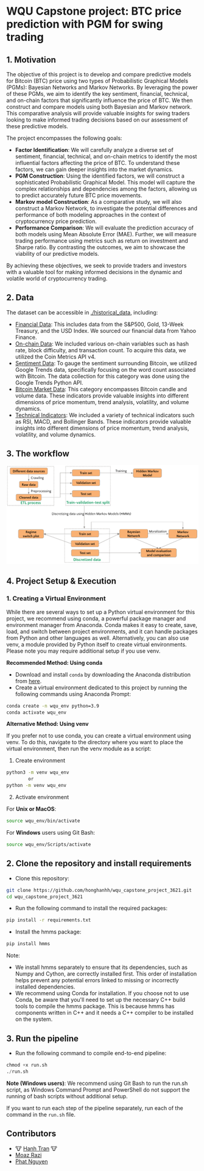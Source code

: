 # WQU Capstone project: BTC price prediction with PGM for swing trading

## 1. Motivation

The objective of this project is to develop and compare predictive models for Bitcoin (BTC) price using two types of Probabilistic Graphical Models (PGMs): Bayesian Networks and Markov Networks. By leveraging the power of these PGMs, we aim to identify the key sentiment, financial, technical, and on-chain factors that significantly influence the price of BTC. We then construct and compare models using both Bayesian and Markov network. This comparative analysis will provide valuable insights for swing traders looking to make informed trading decisions based on our assessment of these predictive models.

The project encompasses the following goals:

- **Factor Identification**: We will carefully analyze a diverse set of sentiment, financial, technical, and on-chain metrics to identify the most influential factors affecting the price of BTC. To understand these factors, we can gain deeper insights into the market dynamics.
- **PGM Construction**: Using the identified factors, we will construct a sophisticated Probabilistic Graphical Model. This model will capture the complex relationships and dependencies among the factors, allowing us to predict accurately future BTC price movements.
- **Markov model Construction**: As a comparative study, we will also construct a Markov Network, to investigate the potential differences and performance of both modeling approaches in the context of cryptocurrency price prediction.
- **Performance Comparison**: We will evaluate the prediction accuracy of both models using Mean Absolute Error (MAE). Further, we will measure trading performance using metrics such as return on investment and Sharpe ratio. By contrasting the outcomes, we aim to showcase the viability of our predictive models.

By achieving these objectives, we seek to provide traders and investors with a valuable tool for making informed decisions in the dynamic and volatile world of cryptocurrency trading.

## 2. Data

The dataset can be accessible in [./historical_data](./historical_data/), including:

- [Financial Data](./historical_data/financial_data.csv): This includes data from the S&P500, Gold, 13-Week Treasury, and the USD Index. We sourced our financial data from Yahoo Finance.
- [On-chain Data](./historical_data/btc_onchain_data.csv): We included various on-chain variables such as hash rate, block difficulty, and transaction count. To acquire this data, we utilized the Coin Metrics API v4.
- [Sẹntiment Data](./historical_data/google_trend.csv): To gauge the sentiment surrounding Bitcoin, we utilized Google Trends data, specifically focusing on the word count associated with Bitcoin. The data collection for this category was done using the Google Trends Python API.
- [Bitcoin Market Data](./historical_data/btc_ohlcv.csv): This category encompasses Bitcoin candle and volume data. These indicators provide valuable insights into different dimensions of price momentum, trend analysis, volatility, and volume dynamics.
- [Technical Indicators](./preprocessed_data/preprocessed_data.csv): We included a variety of technical indicators such as RSI, MACD, and Bollinger Bands. These indicators provide valuable insights into different dimensions of price momentum, trend analysis, volatility, and volume dynamics.

## 3. The workflow

![workflow](./architecture/workflow.png)

## 4. Project Setup & Execution

### 1. Creating a Virtual Environment
While there are several ways to set up a Python virtual environment for this project, we recommend using conda, a powerful package manager and environment manager from Anaconda. Conda makes it easy to create, save, load, and switch between project environments, and it can handle packages from Python and other languages as well. Alternatively, you can also use venv, a module provided by Python itself to create virtual environments. Please note you may require additional setup if you use venv.

**Recommended Method: Using conda**
- Download and install `conda` by downloading the Anaconda distribution from [here](https://www.anaconda.com/download).
- Create a virtual environment dedicated to this project by running the following commands using Anaconda Prompt:
```bash
conda create -n wqu_env python=3.9
conda activate wqu_env
```

**Alternative Method: Using venv**

If you prefer not to use conda, you can create a virtual environment using venv. To do this, navigate to the directory where you want to place the virtual environment, then run the venv module as a script:

1. Create environment
```bash
python3 -m venv wqu_env
        or 
python -m venv wqu_env
```

2. Activate environment

For **Unix or MacOS**:
```bash
source wqu_env/bin/activate
```

For **Windows** users using Git Bash:
```bash
source wqu_env/Scripts/activate
```

## 2. Clone the repository and install requirements
- Clone this repository:

```bash
git clone https://github.com/honghanhh/wqu_capstone_project_3621.git
cd wqu_capstone_project_3621
```

- Run the following command to install the required packages:

```bash
pip install -r requirements.txt
```

- Install the hmms package:
```bash
pip install hmms
```

Note: 
- We install hmms separately to ensure that its dependencies, such as Numpy and Cython, are correctly installed first. This order of installation helps prevent any potential errors linked to missing or incorrectly installed dependencies.
- We recommend using Conda for installation. If you choose not to use Conda, be aware that you'll need to set up the necessary C++ build tools to compile the hmms package. This is because hmms has components written in C++ and it needs a C++ compiler to be installed on the system.

## 3. Run the pipeline
- Run the following command to compile end-to-end pipeline:

```python
chmod +x run.sh
./run.sh
```

**Note (Windows users)**: We recommend using Git Bash to run the run.sh script, as Windows Command Prompt and PowerShell do not support the running of bash scripts without additional setup.

If you want to run each step of the pipeline separately, run each of the command in the `run.sh` file.

## Contributors

- 🐮 [Hanh Tran](https://github.com/honghanhh) 🐮
- [Moaz Razi ](https://github.com/moazrazi)
- [Phat Nguyen](https://github.com/fattiekakes)

